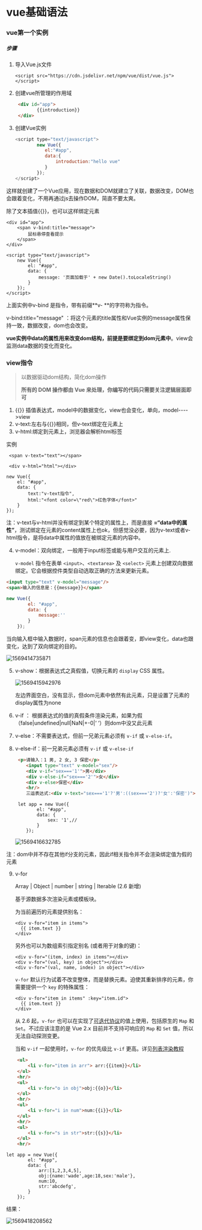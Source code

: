 # vue基础语法

### vue第一个实例

##### 步骤

1. 导入Vue.js文件

   ```
   <script src="https://cdn.jsdelivr.net/npm/vue/dist/vue.js"></script>
   ```

2. 创建vue所管理的作用域

   ```html
    <div id="app">
           {{introduction}}
    </div>
   ```

   

3. 创建Vue实例

   ```javascript
   <script type="text/javascript">
           new Vue({
              el:"#app",
              data:{
                  introduction:"hello vue"
              }
           });
   </script>
   ```

这样就创建了一个Vue应用，现在数据和DOM就建立了关联，数据改变，DOM也会跟着变化，不用再通过js去操作DOM，简直不要太爽。

除了文本插值{{}}，也可以这样绑定元素

```vue
<div id="app">
    <span v-bind:title="message">
        鼠标悬停查看提示
    </span>
</div>
```

```vue
<script type="text/javascript">
    new Vue({
        el: "#app",
        data: {
            message: '页面加载于' + new Date().toLocaleString()
        }
    });
</script>
```

上面实例中v-bind 是指令，带有前缀**v- **的字符称为指令。

v-bind:title="message" ：将这个元素的title属性和Vue实例的message属性保持一致，数据改变，dom也会改变。

**vue实例中data的属性用来改变dom结构，前提是要绑定到dom元素中**。view会监测data数据的变化而变化。

### view指令

> 以数据驱动dom结构，简化dom操作
>
> **所有的 DOM 操作都由 Vue 来处理，你编写的代码只需要关注逻辑层面即可**

1. {{}} 插值表达式，model中的数据变化，view也会变化，单向，model---->view
2. v-text:左右与{{}}相同，但v-text绑定在元素上
3. v-html:绑定到元素上，浏览器会解析html标签

实例

```vue
 <span v-text="text"></span>

 <div v-html="html"></div>
```



```vue
new Vue({
    el: "#app",
    data: {
        text:"v-text指令",
        html:"<font color=\"red\">红色字体</font>"
    }
});
```

注：v-text与v-html并没有绑定到某个特定的属性上，而是直接 **=“data中的属性”**，测试绑定在元素的content属性上也ok，但感觉没必要，因为v-text或者v-html指令，是将data中属性的值放在被绑定元素的内容中。

4. v-model：双向绑定，一般用于input标签或能与用户交互的元素上.

    `v-model` 指令在表单 `<input>`、`<textarea>` 及 `<select>` 元素上创建双向数据绑定。它会根据控件类型自动选取正确的方法来更新元素。

```html
<input type="text" v-model="message"/>
<span>输入的信息是：{{message}}</span>
```

```javascript
new Vue({
        el: "#app",
        data: {
            message:''
        }
    });
```

当向输入框中输入数据时，span元素的信息也会跟着变，即view变化，data也跟变化，达到了双向绑定的目的。



![1569414735871](1569414735871.png)

5. v-show：根据表达式之真假值，切换元素的 `display` CSS 属性。

   ![1569415942976](1569415942976.png)

   左边界面空白，没有显示，但dom元素中依然有此元素，只是设置了元素的display属性为none

   

6. v-if ： 根据表达式的值的真假条件渲染元素，如果为假（false|undefined|null|NaN|+-0|‘ ‘）则dom中没又此元素

7. v-else：不需要表达式，但前一兄弟元素必须有 `v-if` 或 `v-else-if`。

8. v-else-if：前一兄弟元素必须有 `v-if` 或 `v-else-if`

   ```html
   	<p>请输入：1 男, 2 女, 3 保密</p>
       <input type="text" v-model="sex"/>
       <div v-if="sex==='1'">男</div>
       <div v-else-if="sex==='2'">女</div>
       <div v-else>保密</div>
       <hr/>
       三运表达式:<div v-text="sex==='1'?'男':((sex==='2')?'女':'保密')"></div>
   ```

   ```vue
    let app = new Vue({
           el: "#app",
           data: {
               sex: '1',//
           }
       });
   ```

   ![1569416632785](1569416632785.png)



 注：dom中并不存在其他if分支的元素，因此if相关指令并不会渲染绑定值为假的元素

9. v-for

   Array | Object | number | string | Iterable (2.6 新增)

   基于源数据多次渲染元素或模板块。

   为当前遍历的元素提供别名：

   ```
   <div v-for="item in items">
     {{ item.text }}
   </div>
   ```

   另外也可以为数组索引指定别名 (或者用于对象的键)：

   ```
   <div v-for="(item, index) in items"></div>
   <div v-for="(val, key) in object"></div>
   <div v-for="(val, name, index) in object"></div>
   ```

   `v-for` 默认行为试着不改变整体，而是替换元素。迫使其重新排序的元素，你需要提供一个 `key` 的特殊属性：

   ```
   <div v-for="item in items" :key="item.id">
     {{ item.text }}
   </div>
   ```

   从 2.6 起，`v-for` 也可以在实现了[可迭代协议](https://developer.mozilla.org/zh-CN/docs/Web/JavaScript/Reference/Iteration_protocols#可迭代协议)的值上使用，包括原生的 `Map` 和 `Set`。不过应该注意的是 Vue 2.x 目前并不支持可响应的 `Map` 和 `Set` 值，所以无法自动探测变更。

   当和 `v-if` 一起使用时，`v-for` 的优先级比 `v-if` 更高。详见[列表渲染教程](https://cn.vuejs.org/v2/guide/list.html#v-for-with-v-if)

```html
	<ul>
        <li v-for="item in arr"> arr:{{item}}</li>
    </ul>
    <hr/>
    <ul>
        <li v-for="o in obj">obj:{{o}}</li>
    </ul>
    <hr/>
    <ul>
        <li v-for="i in num">num:{{i}}</li>
    </ul>
    <hr/>
    <ul>
        <li v-for="s in str">str:{{s}}</li>
    </ul>
    <hr/>
```



```vue
let app = new Vue({
        el: "#app",
        data: {
            arr:[1,2,3,4,5],
            obj:{name:'wade',age:18,sex:'male'},
            num:10,
            str:'abcdefg',
        }
    });
```



结果：

![1569418208562](1569418208562.png)



